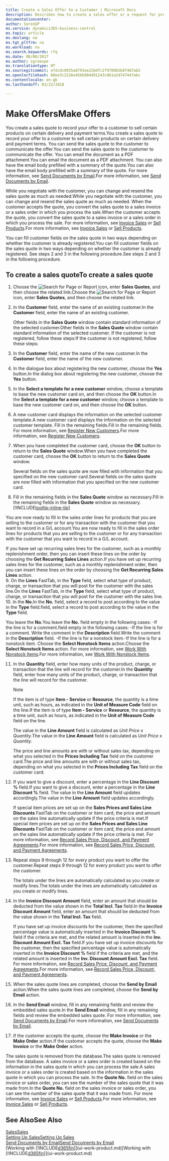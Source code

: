 ```yaml
---
title: Create a Sales Offer to a Customer | Microsoft Docs
description: Describes how to create a sales offer or a request for proposal (RFQ) document to record your offer to a customer to sell products under certain terms.
documentationcenter: 
author: SorenGP
ms.service: dynamics365-business-central
ms.topic: article
ms.devlang: na
ms.tgt_pltfrm: na
ms.workload: na
ms.search.keywords: rfq
ms.date: 08/08/2017
ms.author: sgroespe
ms.translationtype: HT
ms.sourcegitcommit: e7dcdc0935a8793ae226dfc2f9709b5b8f487a62
ms.openlocfilehash: 60ee3c2226e45bb904d91243c861a2d747447abc
ms.contentlocale: en-gb
ms.lasthandoff: 03/22/2018

---
```

# <a name="make-offers"></a><span data-ttu-id="2ef40-103">Make Offers</span><span class="sxs-lookup"><span data-stu-id="2ef40-103">Make Offers</span></span>
<span data-ttu-id="2ef40-104">You create a sales quote to record your offer to a customer to sell certain products on certain delivery and payment terms.</span><span class="sxs-lookup"><span data-stu-id="2ef40-104">You create a sales quote to record your offer to a customer to sell certain products on certain delivery and payment terms.</span></span> <span data-ttu-id="2ef40-105">You can send the sales quote to the customer to communicate the offer.</span><span class="sxs-lookup"><span data-stu-id="2ef40-105">You can send the sales quote to the customer to communicate the offer.</span></span> <span data-ttu-id="2ef40-106">You can email the document as a PDF attachment.</span><span class="sxs-lookup"><span data-stu-id="2ef40-106">You can email the document as a PDF attachment.</span></span> <span data-ttu-id="2ef40-107">You can also have the email body prefilled with a summary of the quote.</span><span class="sxs-lookup"><span data-stu-id="2ef40-107">You can also have the email body prefilled with a summary of the quote.</span></span> <span data-ttu-id="2ef40-108">For more information, see [Send Documents by Email](ui-how-send-documents-email.md).</span><span class="sxs-lookup"><span data-stu-id="2ef40-108">For more information, see [Send Documents by Email](ui-how-send-documents-email.md).</span></span>

<span data-ttu-id="2ef40-109">While you negotiate with the customer, you can change and resend the sales quote as much as needed.</span><span class="sxs-lookup"><span data-stu-id="2ef40-109">While you negotiate with the customer, you can change and resend the sales quote as much as needed.</span></span> <span data-ttu-id="2ef40-110">When the customer accepts the quote, you convert the sales quote to a sales invoice or a sales order in which you process the sale.</span><span class="sxs-lookup"><span data-stu-id="2ef40-110">When the customer accepts the quote, you convert the sales quote to a sales invoice or a sales order in which you process the sale.</span></span> <span data-ttu-id="2ef40-111">For more information, see [Invoice Sales](sales-how-invoice-sales.md) or [Sell Products](sales-how-sell-products.md).</span><span class="sxs-lookup"><span data-stu-id="2ef40-111">For more information, see [Invoice Sales](sales-how-invoice-sales.md) or [Sell Products](sales-how-sell-products.md).</span></span>

<span data-ttu-id="2ef40-112">You can fill customer fields on the sales quote in two ways depending on whether the customer is already registered.</span><span class="sxs-lookup"><span data-stu-id="2ef40-112">You can fill customer fields on the sales quote in two ways depending on whether the customer is already registered.</span></span> <span data-ttu-id="2ef40-113">See steps 2 and 3 in the following procedure.</span><span class="sxs-lookup"><span data-stu-id="2ef40-113">See steps 2 and 3 in the following procedure.</span></span>

## <a name="to-create-a-sales-quote"></a><span data-ttu-id="2ef40-114">To create a sales quote</span><span class="sxs-lookup"><span data-stu-id="2ef40-114">To create a sales quote</span></span>
1. <span data-ttu-id="2ef40-115">Choose the ![Search for Page or Report](media/ui-search/search_small.png "Search for Page or Report icon") icon, enter **Sales Quotes**, and then choose the related link.</span><span class="sxs-lookup"><span data-stu-id="2ef40-115">Choose the ![Search for Page or Report](media/ui-search/search_small.png "Search for Page or Report icon") icon, enter **Sales Quotes**, and then choose the related link.</span></span>
2. <span data-ttu-id="2ef40-116">In the **Customer** field, enter the name of an existing customer.</span><span class="sxs-lookup"><span data-stu-id="2ef40-116">In the **Customer** field, enter the name of an existing customer.</span></span>

   <span data-ttu-id="2ef40-117">Other fields in the **Sales Quote** window contain standard information of the selected customer.</span><span class="sxs-lookup"><span data-stu-id="2ef40-117">Other fields in the **Sales Quote** window contain standard information of the selected customer.</span></span> <span data-ttu-id="2ef40-118">If the customer is not registered, follow these steps:</span><span class="sxs-lookup"><span data-stu-id="2ef40-118">If the customer is not registered, follow these steps:</span></span>
3. <span data-ttu-id="2ef40-119">In the **Customer** field, enter the name of the new customer.</span><span class="sxs-lookup"><span data-stu-id="2ef40-119">In the **Customer** field, enter the name of the new customer.</span></span>
4. <span data-ttu-id="2ef40-120">In the dialogue box about registering the new customer, choose the **Yes** button.</span><span class="sxs-lookup"><span data-stu-id="2ef40-120">In the dialog box about registering the new customer, choose the **Yes** button.</span></span>
5. <span data-ttu-id="2ef40-121">In the **Select a template for a new customer** window, choose a template to base the new customer card on, and then choose the **OK** button.</span><span class="sxs-lookup"><span data-stu-id="2ef40-121">In the **Select a template for a new customer** window, choose a template to base the new customer card on, and then choose the **OK** button.</span></span>
6. <span data-ttu-id="2ef40-122">A new customer card displays the information on the selected customer template.</span><span class="sxs-lookup"><span data-stu-id="2ef40-122">A new customer card displays the information on the selected customer template.</span></span> <span data-ttu-id="2ef40-123">Fill in the remaining fields.</span><span class="sxs-lookup"><span data-stu-id="2ef40-123">Fill in the remaining fields.</span></span> <span data-ttu-id="2ef40-124">For more information, see [Register New Customers](sales-how-register-new-customers.md).</span><span class="sxs-lookup"><span data-stu-id="2ef40-124">For more information, see [Register New Customers](sales-how-register-new-customers.md).</span></span>  
7. <span data-ttu-id="2ef40-125">When you have completed the customer card, choose the **OK** button to return to the **Sales Quote** window.</span><span class="sxs-lookup"><span data-stu-id="2ef40-125">When you have completed the customer card, choose the **OK** button to return to the **Sales Quote** window.</span></span>

   <span data-ttu-id="2ef40-126">Several fields on the sales quote are now filled with information that you specified on the new customer card.</span><span class="sxs-lookup"><span data-stu-id="2ef40-126">Several fields on the sales quote are now filled with information that you specified on the new customer card.</span></span>  
8. <span data-ttu-id="2ef40-127">Fill in the remaining fields in the **Sales Quote** window as necessary.</span><span class="sxs-lookup"><span data-stu-id="2ef40-127">Fill in the remaining fields in the **Sales Quote** window as necessary.</span></span> [!INCLUDE[tooltip-inline-tip](includes/tooltip-inline-tip_md.md)]  

<span data-ttu-id="2ef40-128">You are now ready to fill in the sales order lines for products that you are selling to the customer or for any transaction with the customer that you want to record in a G/L account.</span><span class="sxs-lookup"><span data-stu-id="2ef40-128">You are now ready to fill in the sales order lines for products that you are selling to the customer or for any transaction with the customer that you want to record in a G/L account.</span></span>   

<span data-ttu-id="2ef40-129">If you have set up recurring sales lines for the customer, such as a monthly replenishment order, then you can insert these lines on the order by choosing the **Get Recurring Sales Lines** action.</span><span class="sxs-lookup"><span data-stu-id="2ef40-129">If you have set up recurring sales lines for the customer, such as a monthly replenishment order, then you can insert these lines on the order by choosing the **Get Recurring Sales Lines** action.</span></span>  
9. <span data-ttu-id="2ef40-130">On the **Lines** FastTab, in the **Type** field, select what type of product, charge, or transaction that you will post for the customer with the sales line.</span><span class="sxs-lookup"><span data-stu-id="2ef40-130">On the **Lines** FastTab, in the **Type** field, select what type of product, charge, or transaction that you will post for the customer with the sales line.</span></span>
10. <span data-ttu-id="2ef40-131">In the **No.**</span><span class="sxs-lookup"><span data-stu-id="2ef40-131">In the **No.**</span></span> <span data-ttu-id="2ef40-132">field, select a record to post according to the value in the **Type** field.</span><span class="sxs-lookup"><span data-stu-id="2ef40-132">field, select a record to post according to the value in the **Type** field.</span></span>

 <span data-ttu-id="2ef40-133">You leave the **No.**</span><span class="sxs-lookup"><span data-stu-id="2ef40-133">You leave the **No.**</span></span> <span data-ttu-id="2ef40-134">field empty in the following cases: -If the line is for a comment.</span><span class="sxs-lookup"><span data-stu-id="2ef40-134">field empty in the following cases: -If the line is for a comment.</span></span> <span data-ttu-id="2ef40-135">Write the comment in the **Description** field.</span><span class="sxs-lookup"><span data-stu-id="2ef40-135">Write the comment in the **Description** field.</span></span>
 <span data-ttu-id="2ef40-136">-If the line is for a nonstock item.</span><span class="sxs-lookup"><span data-stu-id="2ef40-136">-If the line is for a nonstock item.</span></span> <span data-ttu-id="2ef40-137">Choose the **Select Nonstock Items** action.</span><span class="sxs-lookup"><span data-stu-id="2ef40-137">Choose the **Select Nonstock Items** action.</span></span> <span data-ttu-id="2ef40-138">For more information, see [Work With Nonstock Items](inventory-how-work-nonstock-items.md).</span><span class="sxs-lookup"><span data-stu-id="2ef40-138">For more information, see [Work With Nonstock Items](inventory-how-work-nonstock-items.md).</span></span>

11. <span data-ttu-id="2ef40-139">In the **Quantity** field, enter how many units of the product, charge, or transaction that the line will record for the customer.</span><span class="sxs-lookup"><span data-stu-id="2ef40-139">In the **Quantity** field, enter how many units of the product, charge, or transaction that the line will record for the customer.</span></span>

    > [!NOTE]  
    >   <span data-ttu-id="2ef40-140">If the item is of type **Item - Service** or **Resource**, the quantity is a time unit, such as hours, as indicated in the **Unit of Measure Code** field on the line.</span><span class="sxs-lookup"><span data-stu-id="2ef40-140">If the item is of type **Item - Service** or **Resource**, the quantity is a time unit, such as hours, as indicated in the **Unit of Measure Code** field on the line.</span></span>  

    <span data-ttu-id="2ef40-141">The value in the **Line Amount** field is calculated as *Unit Price* x *Quantity*.</span><span class="sxs-lookup"><span data-stu-id="2ef40-141">The value in the **Line Amount** field is calculated as *Unit Price* x *Quantity*.</span></span>  

    <span data-ttu-id="2ef40-142">The price and line amounts are with or without sales tax, depending on what you selected in the **Prices Including Tax** field on the customer card.</span><span class="sxs-lookup"><span data-stu-id="2ef40-142">The price and line amounts are with or without sales tax, depending on what you selected in the **Prices Including Tax** field on the customer card.</span></span>  
12. <span data-ttu-id="2ef40-143">If you want to give a discount, enter a percentage in the **Line Discount %** field.</span><span class="sxs-lookup"><span data-stu-id="2ef40-143">If you want to give a discount, enter a percentage in the **Line Discount %** field.</span></span> <span data-ttu-id="2ef40-144">The value in the **Line Amount** field updates accordingly.</span><span class="sxs-lookup"><span data-stu-id="2ef40-144">The value in the **Line Amount** field updates accordingly.</span></span>  

    <span data-ttu-id="2ef40-145">If special item prices are set up on the **Sales Prices and Sales Line Discounts** FastTab on the customer or item card, the price and amount on the sales line automatically update if the price criteria is met.</span><span class="sxs-lookup"><span data-stu-id="2ef40-145">If special item prices are set up on the **Sales Prices and Sales Line Discounts** FastTab on the customer or item card, the price and amount on the sales line automatically update if the price criteria is met.</span></span> <span data-ttu-id="2ef40-146">For more information, see [Record Sales Price, Discount, and Payment Agreements](sales-how-record-sales-price-discount-payment-agreements.md).</span><span class="sxs-lookup"><span data-stu-id="2ef40-146">For more information, see [Record Sales Price, Discount, and Payment Agreements](sales-how-record-sales-price-discount-payment-agreements.md).</span></span>  
13. <span data-ttu-id="2ef40-147">Repeat steps 9 through 12 for every product you want to offer the customer.</span><span class="sxs-lookup"><span data-stu-id="2ef40-147">Repeat steps 9 through 12 for every product you want to offer the customer.</span></span>  

    <span data-ttu-id="2ef40-148">The totals under the lines are automatically calculated as you create or modify lines.</span><span class="sxs-lookup"><span data-stu-id="2ef40-148">The totals under the lines are automatically calculated as you create or modify lines.</span></span>  
14. <span data-ttu-id="2ef40-149">In the **Invoice Discount Amount** field, enter an amount that should be deducted from the value shown in the **Total Incl. Tax** field.</span><span class="sxs-lookup"><span data-stu-id="2ef40-149">In the **Invoice Discount Amount** field, enter an amount that should be deducted from the value shown in the **Total Incl. Tax** field.</span></span>

    <span data-ttu-id="2ef40-150">If you have set up invoice discounts for the customer, then the specified percentage value is automatically inserted in the **Invoice Discount %** field if the criteria are met, and the related amount is inserted in the **Inv. Discount Amount Excl. Tax** field.</span><span class="sxs-lookup"><span data-stu-id="2ef40-150">If you have set up invoice discounts for the customer, then the specified percentage value is automatically inserted in the **Invoice Discount %** field if the criteria are met, and the related amount is inserted in the **Inv. Discount Amount Excl. Tax** field.</span></span> <span data-ttu-id="2ef40-151">For more information, see [Record Sales Price, Discount, and Payment Agreements](sales-how-record-sales-price-discount-payment-agreements.md).</span><span class="sxs-lookup"><span data-stu-id="2ef40-151">For more information, see [Record Sales Price, Discount, and Payment Agreements](sales-how-record-sales-price-discount-payment-agreements.md).</span></span>
15. <span data-ttu-id="2ef40-152">When the sales quote lines are completed, choose the **Send by Email** action.</span><span class="sxs-lookup"><span data-stu-id="2ef40-152">When the sales quote lines are completed, choose the **Send by Email** action.</span></span>
16. <span data-ttu-id="2ef40-153">In the **Send Email** window, fill in any remaining fields and review the embedded sales quote.</span><span class="sxs-lookup"><span data-stu-id="2ef40-153">In the **Send Email** window, fill in any remaining fields and review the embedded sales quote.</span></span> <span data-ttu-id="2ef40-154">For more information, see [Send Documents by Email](ui-how-send-documents-email.md).</span><span class="sxs-lookup"><span data-stu-id="2ef40-154">For more information, see [Send Documents by Email](ui-how-send-documents-email.md).</span></span>
17. <span data-ttu-id="2ef40-155">If the customer accepts the quote, choose the **Make Invoice** or the **Make Order** action.</span><span class="sxs-lookup"><span data-stu-id="2ef40-155">If the customer accepts the quote, choose the **Make Invoice** or the **Make Order** action.</span></span>

<span data-ttu-id="2ef40-156">The sales quote is removed from the database.</span><span class="sxs-lookup"><span data-stu-id="2ef40-156">The sales quote is removed from the database.</span></span> <span data-ttu-id="2ef40-157">A sales invoice or a sales order is created based on the information in the sales quote in which you can process the sale.</span><span class="sxs-lookup"><span data-stu-id="2ef40-157">A sales invoice or a sales order is created based on the information in the sales quote in which you can process the sale.</span></span> <span data-ttu-id="2ef40-158">In the **Quote No.** field on the sales invoice or sales order, you can see the number of the sales quote that it was made from.</span><span class="sxs-lookup"><span data-stu-id="2ef40-158">In the **Quote No.** field on the sales invoice or sales order, you can see the number of the sales quote that it was made from.</span></span> <span data-ttu-id="2ef40-159">For more information, see [Invoice Sales](sales-how-invoice-sales.md) or [Sell Products](sales-how-sell-products.md).</span><span class="sxs-lookup"><span data-stu-id="2ef40-159">For more information, see [Invoice Sales](sales-how-invoice-sales.md) or [Sell Products](sales-how-sell-products.md).</span></span>

## <a name="see-also"></a><span data-ttu-id="2ef40-160">See Also</span><span class="sxs-lookup"><span data-stu-id="2ef40-160">See Also</span></span>
[<span data-ttu-id="2ef40-161">Sales</span><span class="sxs-lookup"><span data-stu-id="2ef40-161">Sales</span></span>](sales-manage-sales.md)  
[<span data-ttu-id="2ef40-162">Setting Up Sales</span><span class="sxs-lookup"><span data-stu-id="2ef40-162">Setting Up Sales</span></span>](sales-setup-sales.md)  
[<span data-ttu-id="2ef40-163">Send Documents by Email</span><span class="sxs-lookup"><span data-stu-id="2ef40-163">Send Documents by Email</span></span>](ui-how-send-documents-email.md)  
<span data-ttu-id="2ef40-164">[Working with [!INCLUDE[d365fin](includes/d365fin_md.md)]](ui-work-product.md)</span><span class="sxs-lookup"><span data-stu-id="2ef40-164">[Working with [!INCLUDE[d365fin](includes/d365fin_md.md)]](ui-work-product.md)</span></span>

